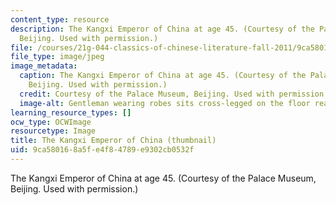 ```yaml
---
content_type: resource
description: The Kangxi Emperor of China at age 45. (Courtesy of the Palace Museum,
  Beijing. Used with permission.)
file: /courses/21g-044-classics-of-chinese-literature-fall-2011/9ca580168a5fe4f84789e9302cb0532f_21g-044f11-th.jpg
file_type: image/jpeg
image_metadata:
  caption: The Kangxi Emperor of China at age 45. (Courtesy of the Palace Museum,
    Beijing. Used with permission.)
  credit: Courtesy of the Palace Museum, Beijing. Used with permission.
  image-alt: Gentleman wearing robes sits cross-legged on the floor reading a book.
learning_resource_types: []
ocw_type: OCWImage
resourcetype: Image
title: The Kangxi Emperor of China (thumbnail)
uid: 9ca58016-8a5f-e4f8-4789-e9302cb0532f
---
```

The Kangxi Emperor of China at age 45. (Courtesy of the Palace Museum, Beijing. Used with permission.)

